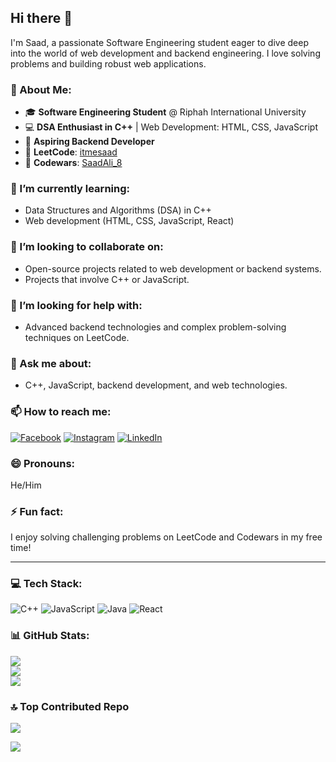 ## Hi there 👋

I'm Saad, a passionate Software Engineering student eager to dive deep into the world of web development and backend engineering. I love solving problems and building robust web applications.

### 💫 About Me:
- 🎓 **Software Engineering Student** @ Riphah International University  
- 💻 **DSA Enthusiast in C++** | Web Development: HTML, CSS, JavaScript  
- 🚀 **Aspiring Backend Developer**  
- 🔗 **LeetCode**: [itmesaad](https://leetcode.com/itmesaad)  
- 🥋 **Codewars**: [SaadAli_8]((https://www.codewars.com/users/itmesaad))

### 🌱 I’m currently learning:
- Data Structures and Algorithms (DSA) in C++
- Web development (HTML, CSS, JavaScript, React)

### 👯 I’m looking to collaborate on:
- Open-source projects related to web development or backend systems.
- Projects that involve C++ or JavaScript.

### 🤔 I’m looking for help with:
- Advanced backend technologies and complex problem-solving techniques on LeetCode.

### 💬 Ask me about:
- C++, JavaScript, backend development, and web technologies.

### 📫 How to reach me:
[![Facebook](https://img.shields.io/badge/Facebook-%231877F2.svg?logo=Facebook&logoColor=white)](https://www.facebook.com/SaadAliNetwork) [![Instagram](https://img.shields.io/badge/Instagram-%23E4405F.svg?logo=Instagram&logoColor=white)](https://www.instagram.com/saadalinetwork/) [![LinkedIn](https://img.shields.io/badge/LinkedIn-%230077B5.svg?logo=linkedin&logoColor=white)](https://www.linkedin.com/in/SaadAlinetwork) 

### 😄 Pronouns:
He/Him

### ⚡ Fun fact:
I enjoy solving challenging problems on LeetCode and Codewars in my free time!

---

### 💻 Tech Stack:
![C++](https://img.shields.io/badge/c++-%2300599C.svg?style=for-the-badge&logo=c%2B%2B&logoColor=white) ![JavaScript](https://img.shields.io/badge/javascript-%23323330.svg?style=for-the-badge&logo=javascript&logoColor=%23F7DF1E) ![Java](https://img.shields.io/badge/java-%23ED8B00.svg?style=for-the-badge&logo=openjdk&logoColor=white) ![React](https://img.shields.io/badge/react-%2320232a.svg?style=for-the-badge&logo=react&logoColor=%2361DAFB)

### 📊 GitHub Stats:
![](https://github-readme-stats.vercel.app/api?username=Saad123ali&theme=dark&hide_border=false&include_all_commits=false&count_private=false)<br/>
![](https://github-readme-streak-stats.herokuapp.com/?user=Saad123ali&theme=dark&hide_border=false)<br/>
![](https://github-readme-stats.vercel.app/api/top-langs/?username=Saad123ali&theme=dark&hide_border=false&include_all_commits=false&count_private=false&layout=compact)

### 🔝 Top Contributed Repo
![](https://github-contributor-stats.vercel.app/api?username=Saad123ali&limit=5&theme=shadow_blue&combine_all_yearly_contributions=true)

<a href="https://visitcount.itsvg.in">
  <img src="https://visitcount.itsvg.in/api?id=Saad123ali&label=Profile%20Views&color=12&icon=5&pretty=true" />
</a>

<!-- Proudly created with GPRM ( https://gprm.itsvg.in ) -->

